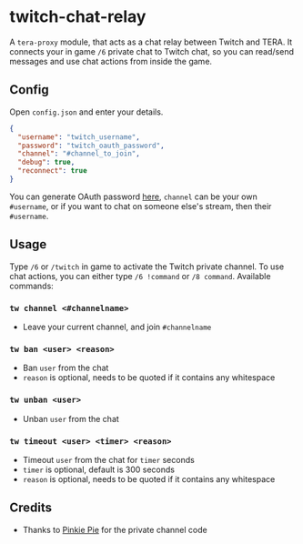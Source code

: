 # twitch-chat-relay
A `tera-proxy` module, that acts as a chat relay between Twitch and TERA. It connects your in game `/6` private chat to Twitch chat, so you can read/send messages and use chat actions from inside the game.

## Config
Open `config.json` and enter your details.
```json
{
  "username": "twitch_username",
  "password": "twitch_oauth_password",
  "channel": "#channel_to_join",
  "debug": true,
  "reconnect": true
}
```
You can generate OAuth password [here](https://twitchapps.com/tmi/), `channel` can be your own `#username`, or if you want to chat on someone else's stream, then their `#username`.

## Usage
Type `/6` or `/twitch` in game to activate the Twitch private channel. To use chat actions, you can either type `/6 !command` or `/8 command`. Available commands:
### `tw channel <#channelname>`
- Leave your current channel, and join `#channelname`
### `tw ban <user> <reason>`
- Ban `user` from the chat
- `reason` is optional, needs to be quoted if it contains any whitespace
### `tw unban <user>`
- Unban `user` from the chat
### `tw timeout <user> <timer> <reason>`
- Timeout `user` from the chat for `timer` seconds
- `timer` is optional, default is 300 seconds
- `reason` is optional, needs to be quoted if it contains any whitespace

## Credits
- Thanks to [Pinkie Pie](https://github.com/pinkipi/) for the private channel code
